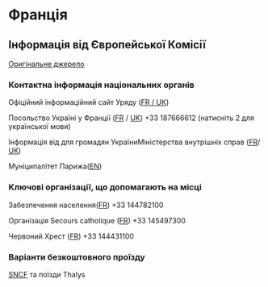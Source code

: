 # Франція

## Інформація від Європейської Комісії

[Оригінальне джерело](https://ec.europa.eu/info/strategy/priorities-2019-2024/stronger-europe-world/eu-solidarity-ukraine/eu-assistance-ukraine/information-people-fleeing-war-ukraine_uk)

### Контактна інформація національних органів

Офіційний інформаційний сайт Уряду ([FR / UK](https://parrainage.refugies.info/ukraine/))

Посольство Україні у Франції ([FR](https://fr.aideukraine.fr/pages/2ie586yhGwOCr1VXujxmPA/j-ai-besoin-d-aide) / [UK](https://ua.aideukraine.fr/pages/5qB2nW7qd7jCVzl2TFcjv6/meni-potribna-dopomoga)) +33 187666612 (натисніть 2 для української мови)

Інформація від для громадян УкраїниМіністерства внутрішніх справ ([FR](https://www.interieur.gouv.fr/actualites/dossiers/situation-en-ukraine/information-a-destination-des-personnes-deplacees-dukraine)/ [UK](https://www.interieur.gouv.fr/actualites/dossiers/situation-en-ukraine/vi-bazhaete-podati-zayavu-na-timchasoviy-zakhist-u-francii))

Муніципалітет Парижа([EN](https://www.paris.fr/pages/how-paris-is-supporting-ukraine-20549))

### Ключові організації, що допомагають на місці

Забезпечення населення([FR](https://www.secourspopulaire.fr/)) +33 144782100

Організація Secours catholique ([FR](https://www.secours-catholique.org/actualites/urgence-ukraine-soutenez-les-victimes-du-conflit)) +33 145497300

Червоний Хрест ([FR](https://www.croix-rouge.fr/)) +33 144431100

### Варіанти безкоштовного проїзду

[SNCF](https://www.sncf.com/fr/groupe/gratuite-trains-refugies-ukrainiens) та поїзди Thalys